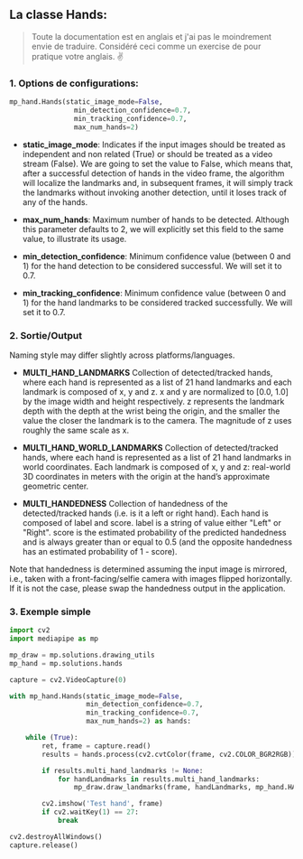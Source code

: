 ## La classe **Hands**:
>Toute la documentation est en anglais et j'ai pas le moindrement envie de traduire. Considéré ceci comme un exercise de pour pratique votre anglais. ✌️
### 1. Options de configurations:
   ```py
   mp_hand.Hands(static_image_mode=False,      
                   min_detection_confidence=0.7,
                   min_tracking_confidence=0.7,
                   max_num_hands=2)
   ```
- **static_image_mode**: Indicates if the input images should be treated as independent and non related (True) or should be treated as a video stream (False). We are going to set the value to False, which means that, after a successful detection of hands in the video frame, the algorithm will localize the landmarks and, in subsequent frames, it will simply track the landmarks without invoking another detection, until it loses track of any of the hands.
  
- **max_num_hands**: Maximum number of hands to be detected. Although this parameter defaults to 2, we will explicitly set this field to the same value, to illustrate its usage.
  
- **min_detection_confidence**: Minimum confidence value (between 0 and 1) for the hand detection to be considered successful. We will set it to 0.7.

- **min_tracking_confidence**: Minimum confidence value (between 0 and 1) for the hand landmarks to be considered tracked successfully. We will set it to 0.7.

### 2. Sortie/Output

Naming style may differ slightly across platforms/languages.

- **MULTI_HAND_LANDMARKS**
Collection of detected/tracked hands, where each hand is represented as a list of 21 hand landmarks and each landmark is composed of x, y and z. x and y are normalized to [0.0, 1.0] by the image width and height respectively. z represents the landmark depth with the depth at the wrist being the origin, and the smaller the value the closer the landmark is to the camera. The magnitude of z uses roughly the same scale as x.

- **MULTI_HAND_WORLD_LANDMARKS**
Collection of detected/tracked hands, where each hand is represented as a list of 21 hand landmarks in world coordinates. Each landmark is composed of x, y and z: real-world 3D coordinates in meters with the origin at the hand’s approximate geometric center.

- **MULTI_HANDEDNESS**
Collection of handedness of the detected/tracked hands (i.e. is it a left or right hand). Each hand is composed of label and score. label is a string of value either "Left" or "Right". score is the estimated probability of the predicted handedness and is always greater than or equal to 0.5 (and the opposite handedness has an estimated probability of 1 - score).

Note that handedness is determined assuming the input image is mirrored, i.e., taken with a front-facing/selfie camera with images flipped horizontally. If it is not the case, please swap the handedness output in the application.

### 3. Exemple simple
```py
import cv2
import mediapipe as mp

mp_draw = mp.solutions.drawing_utils
mp_hand = mp.solutions.hands

capture = cv2.VideoCapture(0)

with mp_hand.Hands(static_image_mode=False,
                   min_detection_confidence=0.7,
                   min_tracking_confidence=0.7,
                   max_num_hands=2) as hands:

    while (True):
        ret, frame = capture.read()
        results = hands.process(cv2.cvtColor(frame, cv2.COLOR_BGR2RGB))

        if results.multi_hand_landmarks != None:
            for handLandmarks in results.multi_hand_landmarks:
                mp_draw.draw_landmarks(frame, handLandmarks, mp_hand.HAND_CONNECTIONS)

        cv2.imshow('Test hand', frame)
        if cv2.waitKey(1) == 27:
            break

cv2.destroyAllWindows()
capture.release()
```

